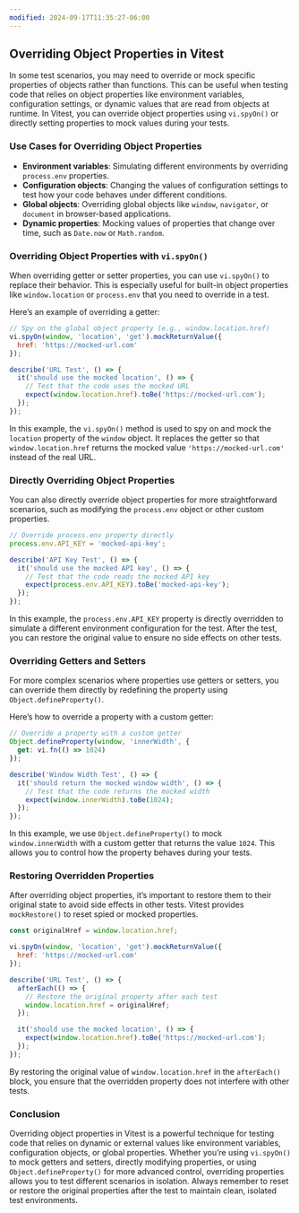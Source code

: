 ```yaml
---
modified: 2024-09-17T11:35:27-06:00
---
```


## Overriding Object Properties in Vitest

In some test scenarios, you may need to override or mock specific properties of objects rather than functions. This can be useful when testing code that relies on object properties like environment variables, configuration settings, or dynamic values that are read from objects at runtime. In Vitest, you can override object properties using `vi.spyOn()` or directly setting properties to mock values during your tests.

### Use Cases for Overriding Object Properties

- **Environment variables**: Simulating different environments by overriding `process.env` properties.
- **Configuration objects**: Changing the values of configuration settings to test how your code behaves under different conditions.
- **Global objects**: Overriding global objects like `window`, `navigator`, or `document` in browser-based applications.
- **Dynamic properties**: Mocking values of properties that change over time, such as `Date.now` or `Math.random`.

### Overriding Object Properties with `vi.spyOn()`

When overriding getter or setter properties, you can use `vi.spyOn()` to replace their behavior. This is especially useful for built-in object properties like `window.location` or `process.env` that you need to override in a test.

Here’s an example of overriding a getter:

```js
// Spy on the global object property (e.g., window.location.href)
vi.spyOn(window, 'location', 'get').mockReturnValue({
  href: 'https://mocked-url.com'
});

describe('URL Test', () => {
  it('should use the mocked location', () => {
    // Test that the code uses the mocked URL
    expect(window.location.href).toBe('https://mocked-url.com');
  });
});
```

In this example, the `vi.spyOn()` method is used to spy on and mock the `location` property of the `window` object. It replaces the getter so that `window.location.href` returns the mocked value `'https://mocked-url.com'` instead of the real URL.

### Directly Overriding Object Properties

You can also directly override object properties for more straightforward scenarios, such as modifying the `process.env` object or other custom properties.

```js
// Override process.env property directly
process.env.API_KEY = 'mocked-api-key';

describe('API Key Test', () => {
  it('should use the mocked API key', () => {
    // Test that the code reads the mocked API key
    expect(process.env.API_KEY).toBe('mocked-api-key');
  });
});
```

In this example, the `process.env.API_KEY` property is directly overridden to simulate a different environment configuration for the test. After the test, you can restore the original value to ensure no side effects on other tests.

### Overriding Getters and Setters

For more complex scenarios where properties use getters or setters, you can override them directly by redefining the property using `Object.defineProperty()`.

Here’s how to override a property with a custom getter:

```js
// Override a property with a custom getter
Object.defineProperty(window, 'innerWidth', {
  get: vi.fn(() => 1024)
});

describe('Window Width Test', () => {
  it('should return the mocked window width', () => {
    // Test that the code returns the mocked width
    expect(window.innerWidth).toBe(1024);
  });
});
```

In this example, we use `Object.defineProperty()` to mock `window.innerWidth` with a custom getter that returns the value `1024`. This allows you to control how the property behaves during your tests.

### Restoring Overridden Properties

After overriding object properties, it’s important to restore them to their original state to avoid side effects in other tests. Vitest provides `mockRestore()` to reset spied or mocked properties.

```js
const originalHref = window.location.href;

vi.spyOn(window, 'location', 'get').mockReturnValue({
  href: 'https://mocked-url.com'
});

describe('URL Test', () => {
  afterEach(() => {
    // Restore the original property after each test
    window.location.href = originalHref;
  });

  it('should use the mocked location', () => {
    expect(window.location.href).toBe('https://mocked-url.com');
  });
});
```

By restoring the original value of `window.location.href` in the `afterEach()` block, you ensure that the overridden property does not interfere with other tests.

### Conclusion

Overriding object properties in Vitest is a powerful technique for testing code that relies on dynamic or external values like environment variables, configuration objects, or global properties. Whether you’re using `vi.spyOn()` to mock getters and setters, directly modifying properties, or using `Object.defineProperty()` for more advanced control, overriding properties allows you to test different scenarios in isolation. Always remember to reset or restore the original properties after the test to maintain clean, isolated test environments.
